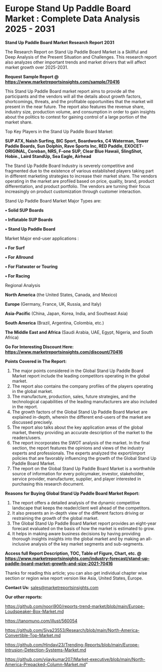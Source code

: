 # Europe Stand Up Paddle Board Market : Complete Data Analysis 2025 - 2031

<strong>Stand Up Paddle Board Market Research Report 2031</strong>

The Research Report on Stand Up Paddle Board Market is a Skillful and Deep Analysis of the Present Situation and Challenges. This research report also analyzes other important trends and market drivers that will affect market growth over 2025-2031.

<strong>Request Sample Report @ <a href=https://www.marketreportsinsights.com/sample/70416>https://www.marketreportsinsights.com/sample/70416</a></strong>

This Stand Up Paddle Board market report aims to provide all the participants and the vendors will all the details about growth factors, shortcomings, threats, and the profitable opportunities that the market will present in the near future. The report also features the revenue share, industry size, production volume, and consumption in order to gain insights about the politics to contest for gaining control of a large portion of the market share.

Top Key Players in the Stand Up Paddle Board Market:

<strong>SUP ATX, Naish Surfing, BIC Sport, Boardworks, C4 Waterman, Tower Paddle Boards, Sun Dolphin, Rave Sports Inc, RED Paddle, EXOCET- ORIGINAL, Coreban, NRS, F-one SUP, Clear Blue Hawaii, SlingShot, Hobie., Laird StandUp, Sea Eagle, Airhead</strong>

The Stand Up Paddle Board Industry is severely competitive and fragmented due to the existence of various established players taking part in different marketing strategies to increase their market share. The vendors operating in the market are profiled based on price, quality, brand, product differentiation, and product portfolio. The vendors are turning their focus increasingly on product customization through customer interaction.

Stand Up Paddle Board Market Major Types are:

<strong>• Solid SUP Boards

• Inflatable SUP Boards

• Stand Up Paddle Board</strong>

Market Major end-user applications :

<strong>• For Surf

• For Allround

• For Flatwater or Touring

• For Racing</strong>

Regional Analysis

</u><strong><b>North America</b></strong> (the United States, Canada, and Mexico)

<strong><b>Europe </b></strong>(Germany, France, UK, Russia, and Italy)

<strong><b>Asia-Pacific</b></strong> (China, Japan, Korea, India, and Southeast Asia)

<strong><b>South America</b></strong> (Brazil, Argentina, Colombia, etc.)

<strong><b>The Middle East and Africa</b></strong> (Saudi Arabia, UAE, Egypt, Nigeria, and South Africa)

<strong>Go For Interesting Discount Here: <a href=https://www.marketreportsinsights.com/discount/70416>https://www.marketreportsinsights.com/discount/70416</a></strong>

<strong>Points Covered in The Report:</strong>
<ol>
  <li>The major points considered in the Global Stand Up Paddle Board Market report include the leading competitors operating in the global market.</li>
  <li>The report also contains the company profiles of the players operating in the global market.</li>
  <li>The manufacture, production, sales, future strategies, and the technological capabilities of the leading manufacturers are also included in the report.</li>
  <li>The growth factors of the Global Stand Up Paddle Board Market are explained in-depth, wherein the different end-users of the market are discussed precisely.</li>
  <li>The report also talks about the key application areas of the global market, thereby providing an accurate description of the market to the readers/users.</li>
  <li>The report incorporates the SWOT analysis of the market. In the final section, the report features the opinions and views of the industry experts and professionals. The experts analyzed the export/import policies that are favorably influencing the growth of the Global Stand Up Paddle Board Market.</li>
  <li>The report on the Global Stand Up Paddle Board Market is a worthwhile source of information for every policymaker, investor, stakeholder, service provider, manufacturer, supplier, and player interested in purchasing this research document.</li>
</ol>
<strong>Reasons for Buying Global Stand Up Paddle Board Market Report:</strong>

<ol>
  <li>The report offers a detailed analysis of the dynamic competitive landscape that keeps the reader/client well ahead of the competitors.</li>
  <li>It also presents an in-depth view of the different factors driving or restraining the growth of the global market.</li>
  <li>The Global Stand Up Paddle Board Market report provides an eight-year forecast evaluated on the basis of how the market is estimated to grow.</li>
  <li>It helps in making aware business decisions by having providing thorough insights insights into the global market and by making an all-inclusive analysis of the key market segments and sub-segments.</li>
</ol>
<strong>Access full Report Description, TOC, Table of Figure, Chart, etc. @ <a href=https://www.marketreportsinsights.com/industry-forecast/stand-up-paddle-board-market-growth-and-size-2021-70416>https://www.marketreportsinsights.com/industry-forecast/stand-up-paddle-board-market-growth-and-size-2021-70416</a></strong>


Thanks for reading this article; you can also get individual chapter wise section or region wise report version like Asia, United States, Europe.

<strong>Contact Us:</strong>
sales@marketreportsinsights.com

<strong>Our other reports:</strong>

<a href=https://github.com/noori900/reports-trend-market/blob/main/Europe-Loudspeaker-Box-Market.md>https://github.com/noori900/reports-trend-market/blob/main/Europe-Loudspeaker-Box-Market.md</a>

<a href=https://tanomuno.com/illust/560054>https://tanomuno.com/illust/560054</a>

<a href=https://github.com/Siya23553/Research/blob/main/North-America-Convertible-Top-Market.md>https://github.com/Siya23553/Research/blob/main/North-America-Convertible-Top-Market.md</a>

<a href=https://github.com/Hindavi23/Trending-Reports/blob/main/Europe-Intrusion-Detection-Systems-Market.md>https://github.com/Hindavi23/Trending-Reports/blob/main/Europe-Intrusion-Detection-Systems-Market.md</a>

<a href=https://github.com/vijaykumar207/Market-executive/blob/main/North-America-Prepacked-Column-Market.md>https://github.com/vijaykumar207/Market-executive/blob/main/North-America-Prepacked-Column-Market.md</a>"
